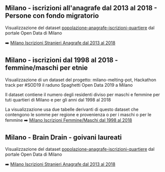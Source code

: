 ## Milano - iscrizioni all'anagrafe dal 2013 al 2018 - Persone con fondo migratorio

Visualizzazione del dataset <a href="http://dati.comune.milano.it/dataset/ds331-popolazione-anagrafe-iscrizioni-quartiere" target="_blank">popolazione-anagrafe-iscrizioni-quartiere</a> dal portale Open Data di Milano

:arrow_right: [Milano Iscrizioni Stranieri Anagrafe dal 2013 al 2018](http://explore.ixmaps.com?project=https://raw.githubusercontent.com/gjrichter/viz/master/Milano/ixmaps_project_Milano_Anagrafe_Iscrizioni_per_Quartiere_fiori.json)

## Milano - iscrizioni dal 1998 al 2018 - femmine/maschi per etnie
Visualizzazione di un dataset del progetto: milano-melting-pot, Hackathon track per #SOD19 il raduno Spaghetti Open Data 2019 a Milano

Il dataset contiene il numero degli residenti diviso per maschi e femmine per tuti quartieri di Milano e per gli anni dal 1998 al 2018

La visualizzazione usa due tabelle derivanti di questo dataset che contengono le somme per regione e provenienza o per i maschi o per le femmine
:arrow_right: [Milano Iscrizioni Femmine/Maschi dal 1998 al 2018](https://gjrichter.github.io/viz/Milano/stranieri_FM_2001_2018_dark.html)

## Milano - Brain Drain - goivani laureati 

Visualizzazione del dataset <a href="http://dati.comune.milano.it/dataset/ds331-popolazione-anagrafe-iscrizioni-quartiere" target="_blank">popolazione-anagrafe-iscrizioni-quartiere</a> dal portale Open Data di Milano

:arrow_right: [Milano Iscrizioni Stranieri Anagrafe dal 2013 al 2018](http://explore.ixmaps.com?project=https://raw.githubusercontent.com/gjrichter/viz/master/Milano/ixmaps_project_Brain-Drain-Milano_2003-2018.json)




